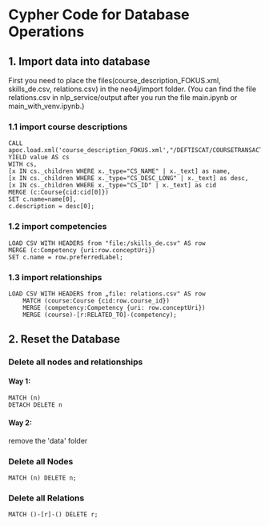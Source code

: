 # Cypher Code for Database Operations

## 1. Import data into database

First you need to place the files(course_description_FOKUS.xml, skills_de.csv, relations.csv) in the neo4j/import folder. (You can find the file relations.csv in nlp_service/output after you run the file main.ipynb or main_with_venv.ipynb.)

### 1.1 import course descriptions

```Cypher
CALL apoc.load.xml('course_description_FOKUS.xml',"/DEFTISCAT/COURSETRANSACTIONS/INSERTCOURSES/*") YIELD value AS cs
WITH cs,
[x IN cs._children WHERE x._type="CS_NAME" | x._text] as name,
[x IN cs._children WHERE x._type="CS_DESC_LONG" | x._text] as desc,
[x IN cs._children WHERE x._type="CS_ID" | x._text] as cid
MERGE (c:Course{cid:cid[0]})
SET c.name=name[0],
c.description = desc[0];
```

### 1.2 import competencies

```Cypher
LOAD CSV WITH HEADERS from "file:/skills_de.csv" AS row
MERGE (c:Competency {uri:row.conceptUri})
SET c.name = row.preferredLabel;
```

### 1.3 import relationships

```Cypher
LOAD CSV WITH HEADERS from „file: relations.csv" AS row
    MATCH (course:Course {cid:row.course_id})
    MERGE (competency:Competency {uri: row.conceptUri})
    MERGE (course)-[r:RELATED_TO]-(competency);
```

## 2. Reset the Database

### Delete all nodes and relationships

#### Way 1:

```Cypher
MATCH (n)
DETACH DELETE n
```

#### Way 2:

remove the 'data' folder

### Delete all Nodes

```Cypher
MATCH (n) DELETE n;
```

### Delete all Relations

```Cypher
MATCH ()-[r]-() DELETE r;
```
